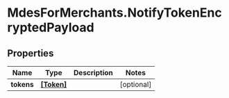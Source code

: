 # MdesForMerchants.NotifyTokenEncryptedPayload

## Properties
Name | Type | Description | Notes
------------ | ------------- | ------------- | -------------
**tokens** | [**[Token]**](Token.md) |  | [optional] 


